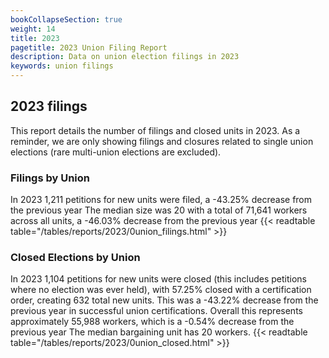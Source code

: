 ```yaml
---
bookCollapseSection: true
weight: 14
title: 2023
pagetitle: 2023 Union Filing Report
description: Data on union election filings in 2023
keywords: union filings
---
```


## 2023 filings

This report details the number of filings and closed units in 2023. As a reminder, we are only showing filings and closures related to single union elections (rare multi-union elections are excluded).

### Filings by Union
In 2023 1,211 petitions for new units were filed, a -43.25% decrease from the previous year The median size was 20 with a total of 71,641 workers across all units, a -46.03% decrease from the previous year
{{< readtable table="/tables/reports/2023/0union_filings.html" >}}

### Closed Elections by Union
In 2023 1,104 petitions for new units were closed (this includes petitions where no election was ever held), with 57.25% closed with a certification order, creating 632 total new units. This was a -43.22% decrease from the previous year in successful union certifications. Overall this represents approximately 55,988 workers, which is a -0.54% decrease from the previous year The median bargaining unit has 20 workers.
{{< readtable table="/tables/reports/2023/0union_closed.html" >}}
